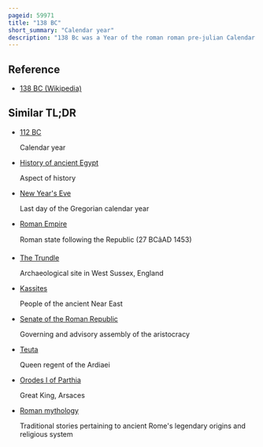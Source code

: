 ```yaml
---
pageid: 59971
title: "138 BC"
short_summary: "Calendar year"
description: "138 Bc was a Year of the roman roman pre-julian Calendar. During this Time it was known as the Year of consular Affairs of Serapio and Callaicus and the third Year of Jianyuan. The Denomination 138 Bc for this Year has been used since the early Medieval Period when the Anno Domini Calendar Era became the Predominant Method in Europe for naming Years."
---
```


## Reference

- [138 BC (Wikipedia)](https://en.wikipedia.org/?curid=59971)

## Similar TL;DR

- [112 BC](/tldr/en/112-bc)

  Calendar year

- [History of ancient Egypt](/tldr/en/history-of-ancient-egypt)

  Aspect of history

- [New Year's Eve](/tldr/en/new-years-eve)

  Last day of the Gregorian calendar year

- [Roman Empire](/tldr/en/roman-empire)

  Roman state following the Republic (27 BCâAD 1453)

- [The Trundle](/tldr/en/the-trundle)

  Archaeological site in West Sussex, England

- [Kassites](/tldr/en/kassites)

  People of the ancient Near East

- [Senate of the Roman Republic](/tldr/en/senate-of-the-roman-republic)

  Governing and advisory assembly of the aristocracy

- [Teuta](/tldr/en/teuta)

  Queen regent of the Ardiaei

- [Orodes I of Parthia](/tldr/en/orodes-i-of-parthia)

  Great King, Arsaces

- [Roman mythology](/tldr/en/roman-mythology)

  Traditional stories pertaining to ancient Rome's legendary origins and religious system
